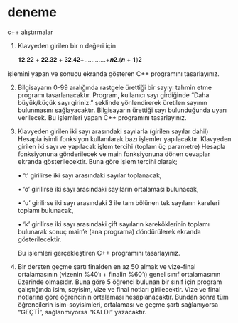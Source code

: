 # deneme
c++ alıştırmalar


1. Klavyeden girilen bir n değeri için 
 
   𝟏𝟐.𝟐𝟐 + 𝟐𝟐.𝟑𝟐 + 𝟑𝟐.𝟒𝟐+.…….….+𝒏𝟐.(𝒏 + 𝟏)𝟐     
 
işlemini yapan ve sonucu ekranda gösteren C++ programını tasarlayınız.
 
 
2. Bilgisayarın 0-99 aralığında rastgele ürettiği bir sayıyı tahmin etme programı tasarlanacaktır. Program, kullanıcı sayı girdiğinde “Daha büyük/küçük sayı giriniz.” şeklinde yönlendirerek üretilen sayının bulunmasını sağlayacaktır. Bilgisayarın ürettiği sayı bulunduğunda uyarı verilecek. Bu işlemleri yapan C++ programını tasarlayınız. 
 
 
 
3. Klavyeden girilen iki sayı arasındaki sayılarla (girilen sayılar dahil) Hesapla isimli fonksiyon kullanılarak bazı işlemler yapılacaktır. Klavyeden girilen iki sayı ve yapılacak işlem tercihi (toplam üç parametre) Hesapla fonksiyonuna gönderilecek ve main fonksiyonuna dönen cevaplar ekranda gösterilecektir. Buna göre işlem tercihi olarak; 
 
    • ‘t’ girilirse iki sayı arasındaki sayılar toplanacak, 
 
    • ‘o’ girilirse iki sayı arasındaki sayıların ortalaması bulunacak, 
 
    • ‘u’ girilirse iki sayı arasındaki 3 ile tam bölünen tek sayıların kareleri toplamı bulunacak, 
 
    • ‘k’ girilirse iki sayı arasındaki çift sayıların kareköklerinin toplamı bulunarak sonuç main’e (ana programa) döndürülerek ekranda gösterilecektir.   

     Bu işlemleri gerçekleştiren C++ programını tasarlayınız. 

4. Bir dersten geçme şartı finalden en az 50 almak ve vize-final ortalamasının (vizenin %40’ı + finalin %60’ı) genel sınıf ortalamasının üzerinde olmasıdır. Buna göre 5 öğrenci bulunan bir sınıf için program çalıştığında isim, soyisim, vize ve final notları girilecektir. Vize ve final notlarına göre öğrencinin ortalaması hesaplanacaktır. Bundan sonra tüm öğrencilerin isim-soyisimleri, ortalaması ve geçme şartı sağlanıyorsa “GEÇTİ”, sağlanmıyorsa “KALDI” yazacaktır. 
 
